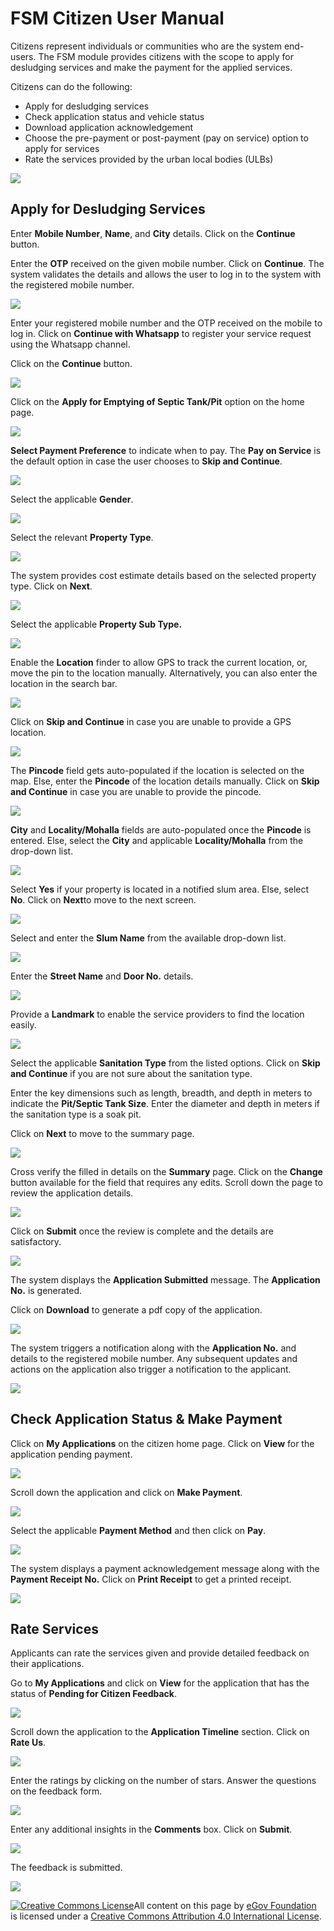 # FSM Citizen User Manual

Citizens represent individuals or communities who are the system end-users. The FSM module provides citizens with the scope to apply for desludging services and make the payment for the applied services.

Citizens can do the following:&#x20;

* Apply for desludging services
* Check application status and vehicle status
* Download application acknowledgement
* Choose the pre-payment or post-payment (pay on service) option to apply for services
* Rate the services provided by the urban local bodies (ULBs)

![](<../../../.gitbook/assets/Screenshot 2022-05-17 at 1.33.19 PM.png>)

## Apply for Desludging Services

Enter **Mobile Number**, **Name**, and **City** details. Click on the **Continue** button.&#x20;

Enter the **OTP** received on the given mobile number. Click on **Continue**. The system validates the details and allows the user to log in to the system with the registered mobile number.

![](<../../../.gitbook/assets/Screenshot 2022-05-17 at 1.43.23 PM.png>)

Enter your registered mobile number and the OTP received on the mobile to log in. Click on **Continue with Whatsapp** to register your service request using the Whatsapp channel.

Click on the **Continue** button.

![](<../../../.gitbook/assets/Screenshot 2022-05-17 at 1.51.23 PM.png>)

Click on the **Apply for Emptying of Septic Tank/Pit** option on the home page.

![](<../../../.gitbook/assets/Screenshot 2022-05-17 at 1.59.33 PM.png>)

**Select Payment Preference** to indicate when to pay. The **Pay on Service** is the default option in case the user chooses to **Skip and Continue**.

![](<../../../.gitbook/assets/Screenshot 2022-05-17 at 1.59.46 PM.png>)

&#x20;Select the applicable **Gender**.

![](<../../../.gitbook/assets/Screenshot 2022-05-17 at 2.03.53 PM.png>)

Select the relevant **Property Type**.&#x20;

![](<../../../.gitbook/assets/Screenshot 2022-05-17 at 2.04.17 PM.png>)

The system provides cost estimate details based on the selected property type. Click on **Next**.&#x20;

![](<../../../.gitbook/assets/Screenshot 2022-05-17 at 2.11.24 PM.png>)

Select the applicable **Property Sub Type.**

![](<../../../.gitbook/assets/Screenshot 2022-05-17 at 2.13.23 PM.png>)

&#x20;Enable the **Location** finder to allow GPS to track the current location, or, move the pin to the location manually. Alternatively, you can also enter the location in the search bar.&#x20;

![](<../../../.gitbook/assets/Screenshot 2022-05-17 at 2.17.11 PM.png>)

Click on **Skip and Continue** in case you are unable to provide a GPS location.&#x20;

![](<../../../.gitbook/assets/Screenshot 2022-05-17 at 2.18.43 PM.png>)

The **Pincode** field gets auto-populated if the location is selected on the map. Else, enter the **Pincode** of the location details manually. Click on **Skip and Continue** in case you are unable to provide the pincode.

![](<../../../.gitbook/assets/Screenshot 2022-05-17 at 2.21.15 PM.png>)

**City** and **Locality/Mohalla** fields are auto-populated once the **Pincode** is entered. Else, select the **City** and applicable **Locality/Mohalla** from the drop-down list.&#x20;

![](<../../../.gitbook/assets/Screenshot 2022-05-17 at 2.21.41 PM.png>)

Select **Yes** if your property is located in a notified slum area. Else, select **No**. Click on **Next**to move to the next screen.

![](<../../../.gitbook/assets/Screenshot 2022-05-17 at 2.21.53 PM.png>)

Select and enter the **Slum Name** from the available drop-down list.&#x20;

![](<../../../.gitbook/assets/Screenshot 2022-05-17 at 2.38.09 PM.png>)

Enter the **Street Name** and **Door No.** details.

![](<../../../.gitbook/assets/Screenshot 2022-05-17 at 2.38.28 PM.png>)

Provide a **Landmark** to enable the service providers to find the location easily.&#x20;

![](<../../../.gitbook/assets/Screenshot 2022-05-17 at 2.38.44 PM.png>)

Select the applicable **Sanitation Type** from the listed options. Click on **Skip and Continue** if you are not sure about the sanitation type.

Enter the key dimensions such as length, breadth, and depth in meters to indicate the **Pit/Septic Tank Size**. Enter the diameter and depth in meters if the sanitation type is a soak pit.

Click on **Next** to move to the summary page.

![](<../../../.gitbook/assets/Screenshot 2022-05-17 at 2.41.47 PM.png>)

Cross verify the filled in details on the **Summary** page. Click on the **Change** button available for the field that requires any edits. Scroll down the page to review the application details.

![](<../../../.gitbook/assets/Screenshot 2022-05-17 at 2.51.12 PM.png>)

Click on **Submit** once the review is complete and the details are satisfactory.&#x20;

![](<../../../.gitbook/assets/Screenshot 2022-05-17 at 2.52.28 PM.png>)

The system displays the **Application Submitted** message. The **Application No.** is generated.

Click on **Download** to generate a pdf copy of the application.&#x20;

![](<../../../.gitbook/assets/Screenshot 2022-05-17 at 2.53.52 PM.png>)

The system triggers a notification along with the **Application No.** and details to the registered mobile number. Any subsequent updates and actions on the application also trigger a notification to the applicant.

![](<../../../.gitbook/assets/Screenshot 2022-05-17 at 2.55.14 PM.png>)

## Check Application Status & Make Payment

Click on **My Applications** on the citizen home page. Click on **View** for the application pending payment.

![](<../../../.gitbook/assets/Screenshot 2022-05-17 at 2.59.52 PM.png>)

Scroll down the application and click on **Make Payment**.&#x20;

![](<../../../.gitbook/assets/Screenshot 2022-05-17 at 3.01.07 PM.png>)

Select the applicable **Payment Method** and then click on **Pay**.&#x20;

![](<../../../.gitbook/assets/Screenshot 2022-05-17 at 3.04.33 PM.png>)

The system displays a payment acknowledgement message along with the **Payment Receipt No.** Click on **Print Receipt** to get a printed receipt.

![](<../../../.gitbook/assets/Screenshot 2022-05-17 at 3.04.46 PM.png>)

## Rate Services

Applicants can rate the services given and provide detailed feedback on their applications.&#x20;

Go to **My Applications** and click on **View** for the application that has the status of **Pending for Citizen Feedback**.

![](<../../../.gitbook/assets/Screenshot 2022-05-17 at 3.10.38 PM.png>)

&#x20;Scroll down the application to the **Application Timeline** section. Click on **Rate Us**.&#x20;

![](<../../../.gitbook/assets/Screenshot 2022-05-17 at 3.12.17 PM.png>)

Enter the ratings by clicking on the number of stars. Answer the questions on the feedback form.&#x20;

![](<../../../.gitbook/assets/Screenshot 2022-05-17 at 3.13.18 PM.png>)

Enter any additional insights in the **Comments** box. Click on **Submit**.&#x20;

![](<../../../.gitbook/assets/Screenshot 2022-05-17 at 3.15.46 PM.png>)

The feedback is submitted.

![](<../../../.gitbook/assets/Screenshot 2022-05-17 at 3.16.42 PM.png>)



[![Creative Commons License](https://i.creativecommons.org/l/by/4.0/80x15.png)](http://creativecommons.org/licenses/by/4.0/)All content on this page by [eGov Foundation ](https://egov.org.in/)is licensed under a [Creative Commons Attribution 4.0 International License](http://creativecommons.org/licenses/by/4.0/).
